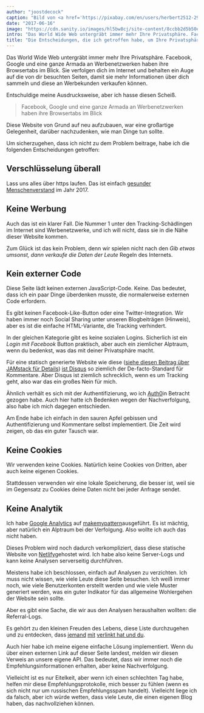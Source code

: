 ```yaml
---
author: "joostdecock"
caption: "Bild von <a href='https://pixabay.com/en/users/herbert2512-2929941/' target='_BLANK' rel='nofollow'>Herbert</a>"
date: "2017-06-16"
image: "https://cdn.sanity.io/images/hl5bw8cj/site-content/8ccbb2d5b50eb0917c6bd2befb2b098b6d667ba9-1920x1280.jpg"
intro: "Das World Wide Web untergräbt immer mehr Ihre Privatsphäre. Facebook, Google und eine ganze Armada an Werbenetzwerken haben ihre Browsertabs im Blick. Sie verfolgen dich im Internet und behalten ein Auge auf die von dir besuchten Seiten, damit sie mehr Informationen über dich sammeln und diese an Werbekunden verkaufen können."
title: "Die Entscheidungen, die ich getroffen habe, um Ihre Privatsphäre zu schützen. Oder, warum Sie keine Cookies erhalten werden."
---
```


Das World Wide Web untergräbt immer mehr Ihre Privatsphäre. Facebook, Google und eine ganze Armada an Werbenetzwerken haben ihre Browsertabs im Blick. Sie verfolgen dich im Internet und behalten ein Auge auf die von dir besuchten Seiten, damit sie mehr Informationen über dich sammeln und diese an Werbekunden verkaufen können.

Entschuldige meine Ausdrucksweise, aber ich hasse diesen Scheiß.

> Facebook, Google und eine ganze Armada an Werbenetzwerken haben ihre Browsertabs im Blick

Diese Website von Grund auf neu aufzubauen, war eine großartige Gelegenheit, darüber nachzudenken, wie man Dinge tun sollte.

Um sicherzugehen, dass ich nicht zu dem Problem beitrage, habe ich die folgenden Entscheidungen getroffen:

## Verschlüsselung überall

Lass uns alles über https laufen. Das ist einfach [gesunder Menschenverstand](https://letsencrypt.org/) im Jahr 2017.

## Keine Werbung

Auch das ist ein klarer Fall. Die Nummer 1 unter den Tracking-Schädlingen im Internet sind Werbenetzwerke, und ich will nicht, dass sie in die Nähe dieser Website kommen.

Zum Glück ist das kein Problem, denn wir spielen nicht nach den _Gib etwas umsonst, dann verkaufe die Daten der Leute_ Regeln des Internets.

## Kein externer Code

Diese Seite lädt keinen externen JavaScript-Code. Keine. Das bedeutet, dass ich ein paar Dinge überdenken musste, die normalerweise externen Code erfordern.

Es gibt keinen Facebook-Like-Button oder eine Twitter-Integration. Wir haben immer noch Social Sharing unter unseren Blogbeiträgen (Hinweis), aber es ist die einfache HTML-Variante, die Tracking verhindert.

In der gleichen Kategorie gibt es keine sozialen Logins. Sicherlich ist ein _Login mit Facebook_ Button praktisch, aber auch ein ziemlicher Alptraum, wenn du bedenkst, was das mit deiner Privatsphäre macht.

Für eine statisch generierte Website wie diese ([siehe diesen Beitrag über JAMstack für Details](/blog/freesewing-goes-jamstack/)) [ist Disqus](https://disqus.com/) so ziemlich der De-facto-Standard für Kommentare. Aber Disqus ist ziemlich schrecklich, wenn es um Tracking geht, also war das ein großes Nein für mich.

Ähnlich verhält es sich mit der Authentifizierung, wo ich [Auth0](https://auth0.com/)in Betracht gezogen habe. Auch hier hatte ich Bedenken wegen der Nachverfolgung, also habe ich mich dagegen entschieden.

Am Ende habe ich einfach in den sauren Apfel gebissen und Authentifizierung und Kommentare selbst implementiert. Die Zeit wird zeigen, ob das ein guter Tausch war.

## Keine Cookies
Wir verwenden keine Cookies. Natürlich keine Cookies von Dritten, aber auch keine eigenen Cookies.

Stattdessen verwenden wir eine lokale Speicherung, die besser ist, weil sie im Gegensatz zu Cookies deine Daten nicht bei jeder Anfrage sendet.

## Keine Analytik
Ich habe [Google Analytics](https://analytics.google.com/) auf [makemypattern](https://makemypattern.com/)ausgeführt. Es ist mächtig, aber natürlich ein Alptraum bei der Verfolgung. Also wollte ich auch das nicht haben.

Dieses Problem wird noch dadurch verkompliziert, dass diese statische Website von [Netlify](https://www.netlify.com/)gehostet wird. Ich habe also keine Server-Logs und kann keine Analysen serverseitig durchführen.

Meistens habe ich beschlossen, einfach auf Analysen zu verzichten. Ich muss nicht wissen, wie viele Leute diese Seite besuchen. Ich weiß immer noch, wie viele Benutzerkonten erstellt werden und wie viele Muster generiert werden, was ein guter Indikator für das allgemeine Wohlergehen der Website sein sollte.

Aber es gibt eine Sache, die wir aus den Analysen heraushalten wollten: die Referral-Logs. </a>

Es gehört zu den kleinen Freuden des Lebens, diese Liste durchzugehen und zu entdecken, dass [jemand](https://www.reddit.com/r/freepatterns/comments/4zh5nr/is_there_software_to_generate_sewing_patterns/) [mit](http://www.makery.uk/2016/08/the-refashioners-2016-joost/) [verlinkt hat und du](https://opensource.com/life/16/11/free-open-sewing-patterns). </p> 

Auch hier habe ich meine eigene einfache Lösung implementiert. Wenn du über einen externen Link auf dieser Seite landest, melden wir diesen Verweis an unsere eigene API. Das bedeutet, dass wir immer noch die Empfehlungsinformationen erhalten, aber keine Nachverfolgung.

Vielleicht ist es nur Eitelkeit, aber wenn ich einen schlechten Tag habe, helfen mir diese Empfehlungsprotokolle, mich besser zu fühlen (wenn es sich nicht nur um russischen Empfehlungsspam handelt). Vielleicht liege ich da falsch, aber ich würde wetten, dass viele Leute, die einen eigenen Blog haben, das nachvollziehen können.

